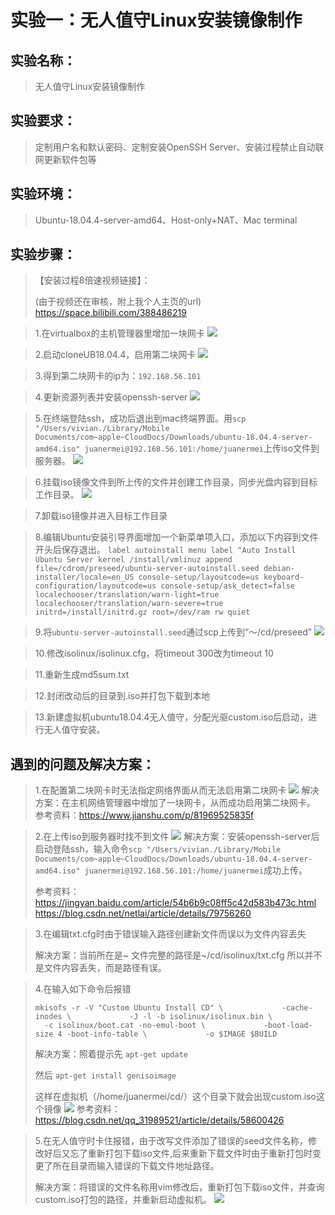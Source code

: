 # 实验一：无人值守Linux安装镜像制作
## 实验名称：
> 无人值守Linux安装镜像制作


## 实验要求：
> 定制用户名和默认密码、定制安装OpenSSH Server、安装过程禁止自动联网更新软件包等


## 实验环境：
> Ubuntu-18.04.4-server-amd64、Host-only+NAT、Mac terminal


## 实验步骤：
> 【安装过程8倍速视频链接】：
> 
>(由于视频还在审核，附上我个人主页的url)
>https://space.bilibili.com/388486219
>

>1.在virtualbox的主机管理器里增加一块网卡
![](img/主机网络管理器增加一块网卡.jpeg)


>2.启动cloneUB18.04.4，启用第二块网卡
![](img/第二块网卡成功启用.jpg)

>3.得到第二块网卡的ip为：`192.168.56.101`

>4.更新资源列表并安装openssh-server
![](img/安装ssh.jpeg)

>5.在终端登陆ssh，成功后退出到mac终端界面。用`scp "/Users/vivian./Library/Mobile Documents/com~apple~CloudDocs/Downloads/ubuntu-18.04.4-server-amd64.iso" juanermei@192.168.56.101:/home/juanermei`上传iso文件到服务器。
![](img/上传iso.png)

>6.挂载iso镜像文件到所上传的文件并创建工作目录，同步光盘内容到目标工作目录。
![](img/同步光盘.png)

>7.卸载iso镜像并进入目标工作目录

>8.编辑Ubuntu安装引导界面增加一个新菜单项入口，添加以下内容到文件开头后保存退出。
`label autoinstall
  menu label ^Auto Install Ubuntu Server
  kernel /install/vmlinuz
  append  file=/cdrom/preseed/ubuntu-server-autoinstall.seed debian-installer/locale=en_US console-setup/layoutcode=us keyboard-configuration/layoutcode=us console-setup/ask_detect=false localechooser/translation/warn-light=true localechooser/translation/warn-severe=true initrd=/install/initrd.gz root=/dev/ram rw quiet`
  
>9.将`ubuntu-server-autoinstall.seed`通过scp上传到“～/cd/preseed”
![](img/成功上传seed文件.png)

>10.修改isolinux/isolinux.cfg，将timeout 300改为timeout 10

>11.重新生成md5sum.txt

>12.封闭改动后的目录到.iso并打包下载到本地

>13.新建虚拟机ubuntu18.04.4无人值守，分配光驱custom.iso后启动，进行无人值守安装。

## 遇到的问题及解决方案：
> 1.在配置第二块网卡时无法指定网络界面从而无法启用第二块网卡
> ![](img/无法指定网络界面.png)
> 解决方案：在主机网络管理器中增加了一块网卡，从而成功启用第二块网卡。
> 参考资料：https://www.jianshu.com/p/81969525835f

> 2.在上传iso到服务器时找不到文件
> ![](img/上传iso找不到文件.png)
> 解决方案：安装openssh-server后启动登陆ssh，输入命令`scp "/Users/vivian./Library/Mobile Documents/com~apple~CloudDocs/Downloads/ubuntu-18.04.4-server-amd64.iso" juanermei@192.168.56.101:/home/juanermei`成功上传。
> 
> 参考资料：
> https://jingyan.baidu.com/article/54b6b9c08ff5c42d583b473c.html
https://blog.csdn.net/netlai/article/details/79756260

>3.在编辑txt.cfg时由于错误输入路径创建新文件而误以为文件内容丢失
>
>解决方案：当前所在是~  文件完整的路径是~/cd/isolinux/txt.cfg   所以并不是文件内容丢失，而是路径有误。

>4.在输入如下命令后报错
>
>`mkisofs -r -V "Custom Ubuntu Install CD" \
            -cache-inodes \
            -J -l -b isolinux/isolinux.bin \
            -c isolinux/boot.cat -no-emul-boot \
            -boot-load-size 4 -boot-info-table \
            -o $IMAGE $BUILD`
>
>解决方案：照着提示先
>`apt-get update`
>
>然后
>`apt-get install genisoimage`
>
>这样在虚拟机（/home/juanermei/cd/）这个目录下就会出现custom.iso这个镜像
![](img/报错解决.png)
参考资料：
https://blog.csdn.net/qq_31989521/article/details/58600426

>5.在无人值守时卡住报错，由于改写文件添加了错误的seed文件名称，修改好后又忘了重新打包下载iso文件,后来重新下载文件时由于重新打包时变更了所在目录而输入错误的下载文件地址路径。
>
>解决方案：将错误的文件名称用vim修改后，重新打包下载iso文件，并查询custom.iso打包的路径，并重新启动虚拟机。
![](img/重新打包下载.jpeg)